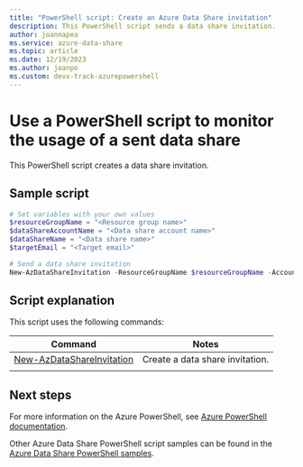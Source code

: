 ```yaml
---
title: "PowerShell script: Create an Azure Data Share invitation"
description: This PowerShell script sends a data share invitation.
author: joannapea
ms.service: azure-data-share
ms.topic: article
ms.date: 12/19/2023
ms.author: joanpo 
ms.custom: devx-track-azurepowershell
---
```


# Use a PowerShell script to monitor the usage of a sent data share

This PowerShell script creates a data share invitation.

## Sample script


```powershell
# Set variables with your own values
$resourceGroupName = "<Resource group name>"
$dataShareAccountName = "<Data share account name>"
$dataShareName = "<Data share name>"
$targetEmail = "<Target email>"

# Send a data share invitation
New-AzDataShareInvitation -ResourceGroupName $resourceGroupName -AccountName $dataShareAccountName -ShareName $dataShareName -Name $dataShareName -TargetEmail $targetEmail

```


## Script explanation

This script uses the following commands: 

| Command | Notes |
|---|---|
| [New-AzDataShareInvitation](/powershell/module/az.datashare/new-azdatashareinvitation) | Create a data share invitation. |
|||

## Next steps

For more information on the Azure PowerShell, see [Azure PowerShell documentation](/powershell/).

Other Azure Data Share PowerShell script samples can be found in the [Azure Data Share PowerShell samples](../../samples-powershell.md).
